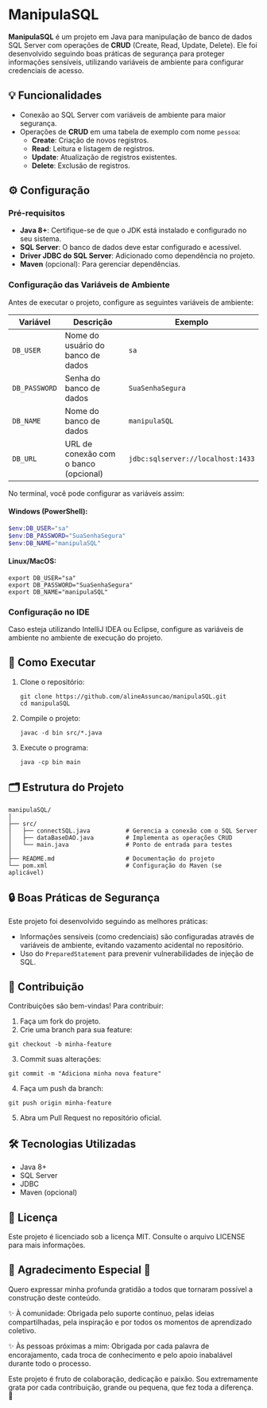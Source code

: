 # ManipulaSQL

**ManipulaSQL** é um projeto em Java para manipulação de banco de dados SQL Server com operações de **CRUD** (Create, Read, Update, Delete). Ele foi desenvolvido seguindo boas práticas de segurança para proteger informações sensíveis, utilizando variáveis de ambiente para configurar credenciais de acesso.

## 💡 Funcionalidades

- Conexão ao SQL Server com variáveis de ambiente para maior segurança.
- Operações de **CRUD** em uma tabela de exemplo  com nome `pessoa`:
  - **Create**: Criação de novos registros.
  - **Read**: Leitura e listagem de registros.
  - **Update**: Atualização de registros existentes.
  - **Delete**: Exclusão de registros.

## ⚙️ Configuração

### Pré-requisitos

- **Java 8+**: Certifique-se de que o JDK está instalado e configurado no seu sistema.
- **SQL Server**: O banco de dados deve estar configurado e acessível.
- **Driver JDBC do SQL Server**: Adicionado como dependência no projeto.
- **Maven** (opcional): Para gerenciar dependências.

### Configuração das Variáveis de Ambiente

Antes de executar o projeto, configure as seguintes variáveis de ambiente:

| Variável         | Descrição                                | Exemplo              |
|-------------------|------------------------------------------|----------------------|
| `DB_USER`         | Nome do usuário do banco de dados        | `sa`                |
| `DB_PASSWORD`     | Senha do banco de dados                 | `SuaSenhaSegura`    |
| `DB_NAME`         | Nome do banco de dados                  | `manipulaSQL`       |
| `DB_URL`          | URL de conexão com o banco (opcional)   | `jdbc:sqlserver://localhost:1433` |

No terminal, você pode configurar as variáveis assim:

#### Windows (PowerShell):
```powershell
$env:DB_USER="sa"
$env:DB_PASSWORD="SuaSenhaSegura"
$env:DB_NAME="manipulaSQL"
```

#### Linux/MacOS:
```
export DB_USER="sa"
export DB_PASSWORD="SuaSenhaSegura"
export DB_NAME="manipulaSQL"
```

### Configuração no IDE

Caso esteja utilizando IntelliJ IDEA ou Eclipse, configure as variáveis de ambiente no ambiente de execução do projeto.

## 🚀 Como Executar
1. Clone o repositório:
   ```
   git clone https://github.com/alineAssuncao/manipulaSQL.git
   cd manipulaSQL
   ```
2. Compile o projeto:
   ```
   javac -d bin src/*.java
   ```
3. Execute o programa:
   ```
   java -cp bin main
   ```

## 🗂️ Estrutura do Projeto
```
manipulaSQL/
│
├── src/
│   ├── connectSQL.java          # Gerencia a conexão com o SQL Server
│   ├── dataBaseDAO.java         # Implementa as operações CRUD
│   └── main.java                # Ponto de entrada para testes
│
├── README.md                    # Documentação do projeto
└── pom.xml                      # Configuração do Maven (se aplicável)
```

## 🔒 Boas Práticas de Segurança
Este projeto foi desenvolvido seguindo as melhores práticas:
- Informações sensíveis (como credenciais) são configuradas através de variáveis de ambiente, evitando vazamento acidental no repositório.
- Uso do `PreparedStatement` para prevenir vulnerabilidades de injeção de SQL.

## 🤝 Contribuição
Contribuições são bem-vindas! Para contribuir:
1. Faça um fork do projeto.
2. Crie uma branch para sua feature:
```
git checkout -b minha-feature
```
3. Commit suas alterações:
```
git commit -m "Adiciona minha nova feature"
```
4. Faça um push da branch:
```
git push origin minha-feature
```
5. Abra um Pull Request no repositório oficial.

## 🛠️ Tecnologias Utilizadas
- Java 8+
- SQL Server
- JDBC
- Maven (opcional)

## 📜 Licença
Este projeto é licenciado sob a licença MIT. Consulte o arquivo LICENSE para mais informações.

## 🌟 Agradecimento Especial 🌟
Quero expressar minha profunda gratidão a todos que tornaram possível a construção deste conteúdo.

✨ À comunidade: Obrigada pelo suporte contínuo, pelas ideias compartilhadas, pela inspiração e por todos os momentos de aprendizado coletivo.

✨ Às pessoas próximas a mim: Obrigada por cada palavra de encorajamento, cada troca de conhecimento e pelo apoio inabalável durante todo o processo.

Este projeto é fruto de colaboração, dedicação e paixão. Sou extremamente grata por cada contribuição, grande ou pequena, que fez toda a diferença. 🌻










